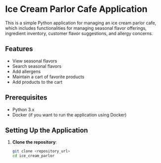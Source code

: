 # Ice Cream Parlor Cafe Application

This is a simple Python application for managing an ice cream parlor cafe, which includes functionalities for managing seasonal flavor offerings, ingredient inventory, customer flavor suggestions, and allergy concerns.

## Features

- View seasonal flavors
- Search seasonal flavors
- Add allergens
- Maintain a cart of favorite products
- Add products to the cart

## Prerequisites

- Python 3.x
- Docker (if you want to run the application using Docker)

## Setting Up the Application

1. **Clone the repository**:

   ```sh
   git clone <repository_url>
   cd ice_cream_parlor

